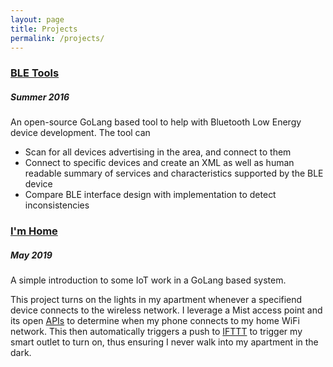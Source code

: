 ```yaml
---
layout: page
title: Projects
permalink: /projects/
---
```


### [BLE Tools](https://github.com/gurpreetz/ble-tools)
##### Summer 2016
An open-source GoLang based tool to help with Bluetooth Low Energy device development. The tool can
  * Scan for all devices advertising in the area, and connect to them
  * Connect to specific devices and create an XML as well as human readable summary of services and characteristics supported by the BLE device
  * Compare BLE interface design with implementation to detect inconsistencies



### [I'm Home](https://github.com/gurpreetz/imhome)
##### May 2019
A simple introduction to some IoT work in a GoLang based system. 

This project turns on the lights in my apartment whenever a specifiend device connects to the wireless network. 
I leverage a Mist access point and its open [APIs](https://api-class.mist.com/) to determine when my phone connects to 
my home WiFi network. This then automatically triggers a push to [IFTTT](https://ifttt.com/) to trigger my 
smart outlet to turn on, thus ensuring I never walk into my apartment in the dark. 

